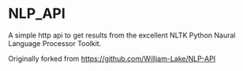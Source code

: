 # NLP_API

A simple http api to get results from the excellent NLTK Python Naural Language Processor Toolkit.

Originally forked from https://github.com/William-Lake/NLP-API
